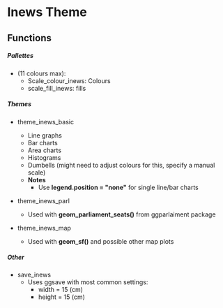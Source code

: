 # Inews Theme


## Functions

##### Pallettes
  * (11 colours max):
    * Scale_colour_inews: Colours
    * scale_fill_inews: fills
    
##### Themes
  * theme_inews_basic 
    * Line graphs
    * Bar charts
    * Area charts
    * Histograms
    * Dumbells (might need to adjust colours for this, specify a manual scale)
    * __Notes__
      * Use __legend.position = "none"__ for single line/bar charts
      
  * theme_inews_parl
    * Used with __geom_parliament_seats()__ from ggparlaiment package
  * theme_inews_map
    * Used with __geom_sf()__ and possible other map plots
    
##### Other
  * save_inews
    * Uses ggsave with most common settings:
      * width = 15 (cm)
      * height = 15 (cm)
      
      

